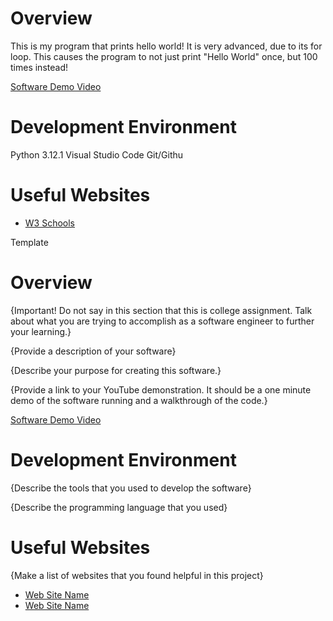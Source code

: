 # Overview
This is my program that prints hello world! It is very advanced, due to its for loop. This causes the program to not just print "Hello World" once, but 100 times instead!

[Software Demo Video](http://youtube.link.goes.here)


# Development Environment
Python 3.12.1
Visual Studio Code
Git/Githu


# Useful Websites
* [W3 Schools](https://www.w3schools.com/python/ref_func_print.asp)


















Template
# Overview

{Important!  Do not say in this section that this is college assignment.  Talk about what you are trying to accomplish as a software engineer to further your learning.}

{Provide a description of your software}

{Describe your purpose for creating this software.}

{Provide a link to your YouTube demonstration.  It should be a one minute demo of the software running and a walkthrough of the code.}

[Software Demo Video](http://youtube.link.goes.here)

# Development Environment

{Describe the tools that you used to develop the software}

{Describe the programming language that you used}

# Useful Websites

{Make a list of websites that you found helpful in this project}
* [Web Site Name](http://url.link.goes.here)
* [Web Site Name](http://url.link.goes.here)